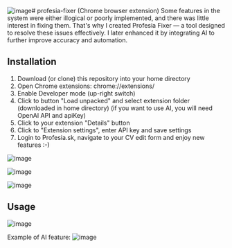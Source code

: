 ![image](https://github.com/user-attachments/assets/248be79f-9703-4f6c-bc5e-c1876bc217e1)# profesia-fixer (Chrome browser extension)
Some features in the system were either illogical or poorly implemented, and there was little interest in fixing them. That's why I created Profesia Fixer — a tool designed to resolve these issues effectively. I later enhanced it by integrating AI to further improve accuracy and automation.

## Installation

1. Download (or clone) this repository into your home directory
2. Open Chrome extensions: chrome://extensions/
3. Enable Developer mode (up-right switch)
4. Click to button "Load unpacked" and select extension folder (downloaded in home directory)
(if you want to use AI, you will need OpenAI API and apiKey)
5. Click to your extension "Details" button
6. Click to "Extension settings", enter API key and save settings
7. Login to Profesia.sk, navigate to your CV edit form and enjoy new features :-)

![image](https://github.com/user-attachments/assets/ed779ad2-aaa9-4b7b-8d9c-21f298b1e1ee)

![image](https://github.com/user-attachments/assets/d6cca4e4-0f32-4a16-94b3-2bd84f7b8bc2)

![image](https://github.com/user-attachments/assets/3d4a70a9-6b83-4bec-a19a-4d455bcd333c)



## Usage

![image](https://github.com/user-attachments/assets/78a15f0e-95fe-4833-af7e-e1b7fd0126fd)

Example of AI feature:
![image](https://github.com/user-attachments/assets/224ebb98-3d3b-474c-81d0-00c8c60d60dd)
